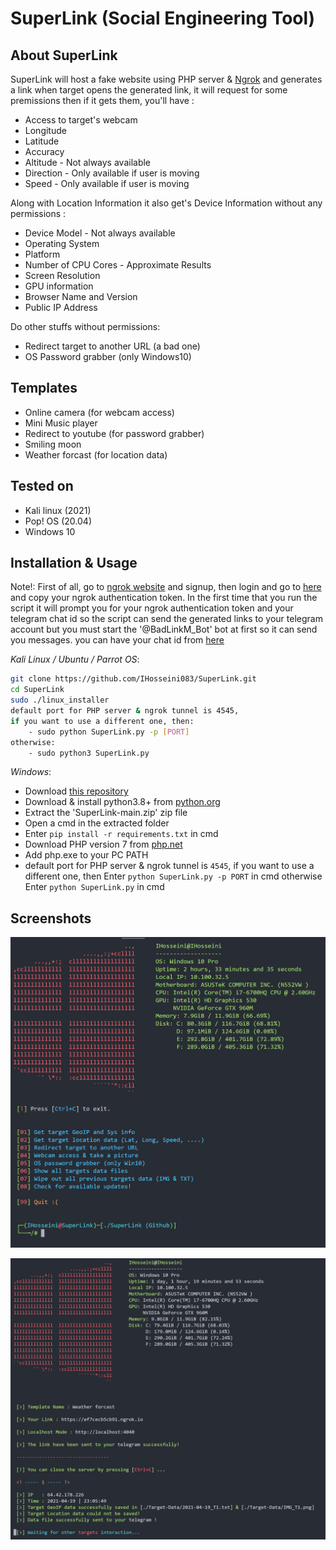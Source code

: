 # SuperLink (Social Engineering Tool)

## About SuperLink

SuperLink will host a fake website using PHP server & [Ngrok](https://ngrok.com)
and generates a link when target opens the generated link, it will
request for some premissions then if it gets them, you'll have :

- Access to target's webcam
- Longitude
- Latitude
- Accuracy
- Altitude - Not always available
- Direction - Only available if user is moving
- Speed - Only available if user is moving

Along with Location Information it also get's Device Information without any permissions :

- Device Model - Not always available
- Operating System
- Platform
- Number of CPU Cores - Approximate Results
- Screen Resolution
- GPU information
- Browser Name and Version
- Public IP Address

Do other stuffs without permissions:

- Redirect target to another URL (a bad one)
- OS Password grabber (only Windows10)

## Templates

- Online camera (for webcam access)
- Mini Music player
- Redirect to youtube (for password grabber)
- Smiling moon
- Weather forcast (for location data)

## Tested on

- Kali linux (2021)
- Pop! OS (20.04)
- Windows 10

## Installation & Usage

Note!: First of all, go to [ngrok website](https://ngrok.com) and signup,
then login and go to [here](https://dashboard.ngrok.com/get-started/your-authtoken)
and copy your ngrok authentication token.
In the first time that you run the script it will prompt you
for your ngrok authentication token and your telegram chat id so
the script can send the generated links to your telegram account
but you must start the '@BadLinkM_Bot' bot at first so it can
send you messages.
you can have your chat id from [here](https://t.me/userinfobot)

*_Kali Linux / Ubuntu / Parrot OS_*:

```bash
git clone https://github.com/IHosseini083/SuperLink.git
cd SuperLink
sudo ./linux_installer
default port for PHP server & ngrok tunnel is 4545, 
if you want to use a different one, then:
    - sudo python SuperLink.py -p [PORT]
otherwise:
    - sudo python3 SuperLink.py
```

*_Windows_*:

* Download [this repository](https://github.com/IHosseini083/SuperLink/archive/refs/heads/main.zip)
* Download & install python3.8+ from [python.org](https://www.python.org/)
* Extract the 'SuperLink-main.zip' zip file
* Open a cmd in the extracted folder
* Enter `pip install -r requirements.txt` in cmd
* Download PHP version 7 from [php.net](https://windows.php.net/download#php-7.4)
* Add php.exe to your PC PATH
* default port for PHP server & ngrok tunnel is `4545`, 
if you want to use a different one, then
Enter `python SuperLink.py -p PORT` in cmd
otherwise
Enter `python SuperLink.py` in cmd
## Screenshots

![SuperLink_V1.0](https://github.com/IHosseini083/SuperLink/blob/main/ss/ss1.png "SuperLink version 1.1")

![SuperLink_V1.0](https://github.com/IHosseini083/SuperLink/blob/main/ss/ss2.png "SuperLink version 1.1")
